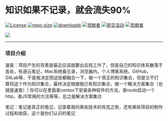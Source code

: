 # 知识如果不记录，就会流失90%

[![License](https://img.shields.io/github/license/zhukunpenglinyutong/notes.svg)](LICENSE)
[![repo-size](https://img.shields.io/github/repo-size/zhukunpenglinyutong/notes.svg)](repo-size)
[![downloads](https://img.shields.io/github/downloads/zhukunpenglinyutong/notes/total.svg)](downloads)
[![贡献者](https://img.shields.io/github/contributors/zhukunpenglinyutong/notes.svg)](贡献者)
[![提交活动](https://img.shields.io/github/commit-activity/m/zhukunpenglinyutong/notes.svg)](最后一次提交)
[![贡献者](https://img.shields.io/github/last-commit/zhukunpenglinyutong/notes.svg)](最后一次提交)

<img src="https://ss0.bdstatic.com/94oJfD_bAAcT8t7mm9GUKT-xh_/timg?image&quality=100&size=b4000_4000&sec=1559637808&di=b2b7de8007a8e1c5e3ea07f3b2ae0192&src=http://5b0988e595225.cdn.sohucs.com/images/20171230/a540bdf43bdc49828f40a8a0e50ae762.jpeg" />

---

### 项目介绍

速查：项目产生的背景是最近应该就要出去找工作了，但是自己的知识体系散落于各处，有道云笔记，Mac系统备忘录，浏览器内，个人博客系统，GitHub，GitLab等，于是我决定把这些都融合一下，做一个真正的知识集合，但是又不打算将这个作为知识集合，最终决定根据我已有知识集合，做一个解决方案集合（也就是速查）| 你可以在里面查centos下安装各种软件的方法，查node启动一个http，查JS常用的方法等等，总之是解决方案集合

笔记：笔记是真正的笔记，记录着我的某些技术的攻克之旅，还有某些项目的制作过程和收获，这个是你们认识的笔记